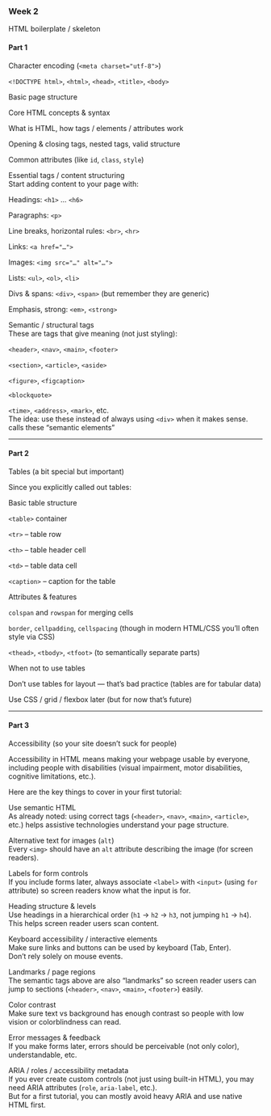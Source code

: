 ### Week 2 
HTML boilerplate / skeleton

#### Part 1
Character encoding (`<meta charset="utf-8">`)

`<!DOCTYPE html>`, `<html>`, `<head>`, `<title>`, `<body>`

Basic page structure

Core HTML concepts & syntax

What is HTML, how tags / elements / attributes work

Opening & closing tags, nested tags, valid structure

Common attributes (like `id`, `class`, `style`)

Essential tags / content structuring  
Start adding content to your page with:

Headings: `<h1>` … `<h6>`

Paragraphs: `<p>`

Line breaks, horizontal rules: `<br>`, `<hr>`

Links: `<a href="…">`

Images: `<img src="…" alt="…">`

Lists: `<ul>`, `<ol>`, `<li>`

Divs & spans: `<div>`, `<span>` (but remember they are generic)

Emphasis, strong: `<em>`, `<strong>`

Semantic / structural tags  
These are tags that give meaning (not just styling):

`<header>`, `<nav>`, `<main>`, `<footer>`  


`<section>`, `<article>`, `<aside>`

`<figure>`, `<figcaption>`

`<blockquote>`

`<time>`, `<address>`, `<mark>`, etc.  
The idea: use these instead of always using `<div>` when it makes sense.  
 calls these “semantic elements”

---

#### Part 2
Tables (a bit special but important)

Since you explicitly called out tables:

Basic table structure

`<table>` container

`<tr>` – table row

`<th>` – table header cell

`<td>` – table data cell

`<caption>` – caption for the table

Attributes & features

`colspan` and `rowspan` for merging cells

`border`, `cellpadding`, `cellspacing` (though in modern HTML/CSS you’ll often style via CSS)

`<thead>`, `<tbody>`, `<tfoot>` (to semantically separate parts)

When not to use tables

Don’t use tables for layout — that’s bad practice (tables are for tabular data)

Use CSS / grid / flexbox later (but for now that’s future)

---

#### Part 3
Accessibility (so your site doesn’t suck for people)

Accessibility in HTML means making your webpage usable by everyone, including people with disabilities (visual impairment, motor disabilities, cognitive limitations, etc.).

Here are the key things to cover in your first tutorial:

Use semantic HTML  
As already noted: using correct tags (`<header>`, `<nav>`, `<main>`, `<article>`, etc.) helps assistive technologies understand your page structure.  

Alternative text for images (`alt`)  
Every `<img>` should have an `alt` attribute describing the image (for screen readers).

Labels for form controls  
If you include forms later, always associate `<label>` with `<input>` (using `for` attribute) so screen readers know what the input is for.  

Heading structure & levels  
Use headings in a hierarchical order (`h1` → `h2` → `h3`, not jumping `h1` → `h4`).  
This helps screen reader users scan content.  

Keyboard accessibility / interactive elements  
Make sure links and buttons can be used by keyboard (Tab, Enter).  
Don’t rely solely on mouse events.  

Landmarks / page regions  
The semantic tags above are also “landmarks” so screen reader users can jump to sections (`<header>`, `<nav>`, `<main>`, `<footer>`) easily.  

Color contrast  
Make sure text vs background has enough contrast so people with low vision or colorblindness can read.  

Error messages & feedback  
If you make forms later, errors should be perceivable (not only color), understandable, etc.

ARIA / roles / accessibility metadata  
If you ever create custom controls (not just using built-in HTML), you may need ARIA attributes (`role`, `aria-label`, etc.).  
But for a first tutorial, you can mostly avoid heavy ARIA and use native HTML first.
